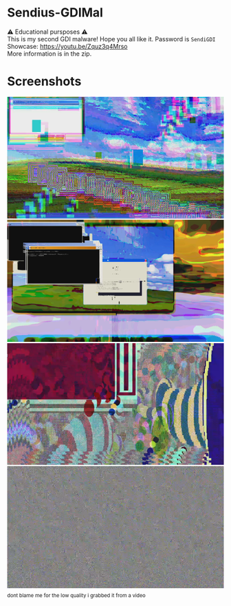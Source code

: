 # Sendius-GDIMal
⚠️ Educational pursposes ⚠️
<br>
This is my second GDI malware! Hope you all like it.
Password is <code>SendiGDI</code><br>Showcase: https://youtu.be/Zquz3q4Mrso
<br>
More information is in the zip. <br>
# Screenshots
![Image 1](./screenshots/S1.png)<br>
![Image 2](./screenshots/S2.png)<br>
![Image 3](./screenshots/S3.png)<br>
![Image 4](./screenshots/S4.png)<sub>dont blame me for the low quality i grabbed it from a video</sub><br>
